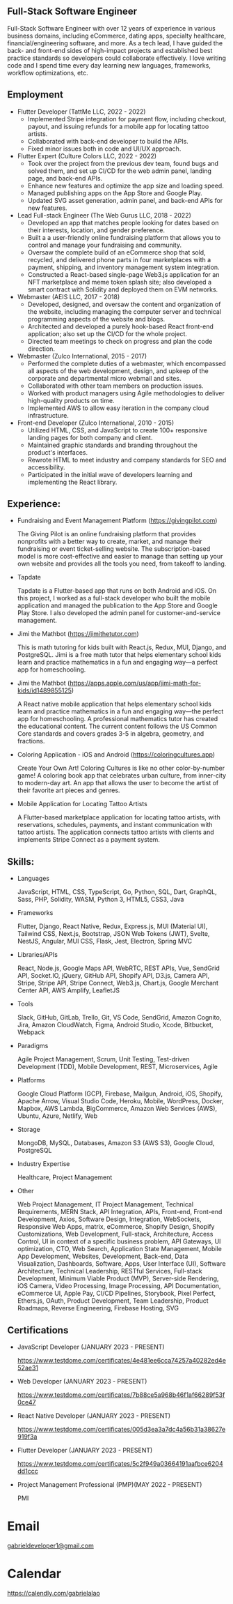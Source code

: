 
## Full-Stack Software Engineer


Full-Stack Software Engineer with over 12 years of experience in various business domains, including eCommerce, dating apps, specialty healthcare, financial/engineering software, and more. As a tech lead, I have guided the back- and front-end sides of high-impact projects and established best practice standards so developers could collaborate effectively. I love writing code and I spend time every day learning new languages, frameworks,  workflow optimizations, etc.


## Employment

- Flutter Developer (TattMe LLC, 2022 - 2022)
  - Implemented Stripe integration for payment flow, including checkout, payout, and issuing refunds for a mobile app for locating tattoo artists.
  - Collaborated with back-end developer to build the APIs.
  - Fixed minor issues both in code and UI/UX approach.
- Flutter Expert (Culture Colors LLC, 2022 - 2022)
  - Took over the project from the previous dev team, found bugs and solved them, and set up CI/CD for the web admin panel, landing page, and back-end APIs.
  - Enhance new features and optimize the app size and loading speed.
  - Managed publishing apps on the App Store and Google Play.
  - Updated SVG asset generation, admin panel, and back-end APIs for new features.
- Lead Full-stack Engineer (The Web Gurus LLC, 2018 - 2022)
  - Developed an app that matches people looking for dates based on their interests, location, and gender preference.
  - Built a a user-friendly online fundraising platform that allows you to control and manage your fundraising and community.
  - Oversaw the complete build of an eCommerce shop that sold, recycled, and delivered phone parts in four marketplaces with a payment, shipping, and inventory management system integration.
  - Constructed a React-based single-page Web3.js application for an NFT marketplace and meme token splash site; also developed a smart contract with Solidity and deployed them on EVM networks.
- Webmaster (AEIS LLC, 2017 - 2018)
  - Developed, designed, and oversaw the content and organization of the website, including managing the computer server and technical programming aspects of the website and blogs.
  - Architected and developed a purely hook-based React front-end application; also set up the CI/CD for the whole project.
  - Directed team meetings to check on progress and plan the code direction.
- Webmaster (Zulco International, 2015 - 2017)
  - Performed the complete duties of a webmaster, which encompassed all aspects of the web development, design, and upkeep of the corporate and departmental micro webmail and sites.
  - Collaborated with other team members on production issues.
  - Worked with product managers using Agile methodologies to deliver high-quality products on time.
  - Implemented AWS to allow easy iteration in the company cloud infrastructure.
- Front-end Developer (Zulco International, 2010 - 2015)
  - Utilized HTML, CSS, and JavaScript to create 100+ responsive landing pages for both company and client.
  - Maintained graphic standards and branding throughout the product's interfaces.
  - Rewrote HTML to meet industry and company standards for SEO and accessibility.
  - Participated in the initial wave of developers learning and implementing the React library.

## Experience:

- Fundraising and Event Management Platform (https://givingpilot.com)
  
  The Giving Pilot is an online fundraising platform that provides nonprofits with a better way to create, market, and manage their fundraising or event ticket-selling website. The subscription-based model is more cost-effective and easier to manage than setting up your own website and provides all the tools you need, from takeoff to landing.

- Tapdate

  Tapdate is a Flutter-based app that runs on both Android and iOS.
  On this project, I worked as a full-stack developer who built the mobile application and managed the publication to the App Store and Google Play Store. I also developed the admin panel for customer-and-service management.

- Jimi the Mathbot (https://jimithetutor.com)

  This is math tutoring for kids built with React.js, Redux, MUI, Django, and PostgreSQL. Jimi is a free math tutor that helps elementary school kids learn and practice mathematics in a fun and engaging way—a perfect app for homeschooling.

- Jimi the Mathbot (https://apps.apple.com/us/app/jimi-math-for-kids/id1489855125)

  A React native mobile application that helps elementary school kids learn and practice mathematics in a fun and engaging way—the perfect app for homeschooling. A professional mathematics tutor has created the educational content. The current content follows the US Common Core standards and covers grades 3-5 in algebra, geometry, and fractions.
  
- Coloring Application - iOS and Android (https://coloringcultures.app)

  Create Your Own Art! Coloring Cultures is like no other color-by-number game! A coloring book app that celebrates urban culture, from inner-city to modern-day art. An app that allows the user to become the artist of their favorite art pieces and genres.
  
- Mobile Application for Locating Tattoo Artists

  A Flutter-based marketplace application for locating tattoo artists, with reservations, schedules, payments, and instant communication with tattoo artists.
  The application connects tattoo artists with clients and implements Stripe Connect as a payment system.

## Skills:

- Languages

  JavaScript, HTML, CSS, TypeScript, Go, Python, SQL, Dart, GraphQL, Sass, PHP, Solidity, WASM, Python 3, HTML5, CSS3, Java

- Frameworks

  Flutter, Django, React Native, Redux, Express.js, MUI (Material UI), Tailwind CSS, Next.js, Bootstrap, JSON Web Tokens (JWT), Svelte, NestJS, Angular, MUI CSS, Flask, Jest, Electron, Spring MVC

- Libraries/APIs

  React, Node.js, Google Maps API, WebRTC, REST APIs, Vue, SendGrid API, Socket.IO, jQuery, GitHub API, Shopify API, D3.js, Camera API, Stripe, Stripe API, Stripe Connect, Web3.js, Chart.js, Google Merchant Center API, AWS Amplify, LeafletJS

- Tools

  Slack, GitHub, GitLab, Trello, Git, VS Code, SendGrid, Amazon Cognito, Jira, Amazon CloudWatch, Figma, Android Studio, Xcode, Bitbucket, Webpack

- Paradigms

  Agile Project Management, Scrum, Unit Testing, Test-driven Development (TDD), Mobile Development, REST, Microservices, Agile

- Platforms

  Google Cloud Platform (GCP), Firebase, Mailgun, Android, iOS, Shopify, Apache Arrow, Visual Studio Code, Heroku, Mobile, WordPress, Docker, Mapbox, AWS Lambda, BigCommerce, Amazon Web Services (AWS), Ubuntu, Azure, Netlify, Web

- Storage

  MongoDB, MySQL, Databases, Amazon S3 (AWS S3), Google Cloud, PostgreSQL

- Industry Expertise

  Healthcare, Project Management

- Other

  Web Project Management, IT Project Management, Technical Requirements, MERN Stack, API Integration, APIs, Front-end, Front-end Development, Axios, Software Design, Integration, WebSockets, Responsive Web Apps, matrix, eCommerce, Shopify Design, Shopify Customizations, Web Development, Full-stack, Architecture, Access Control, UI in context of a specific business problem, API Gateways, UI optimization, CTO, Web Search, Application State Management, Mobile App Development, Websites, Development, Back-end, Data Visualization, Dashboards, Software, Apps, User Interface (UI), Software Architecture, Technical Leadership, RESTful Services, Full-stack Development, Minimum Viable Product (MVP), Server-side Rendering, iOS Camera, Video Processing, Image Processing, API Documentation, eCommerce UI, Apple Pay, CI/CD Pipelines, Storybook, Pixel Perfect, Ethers.js, OAuth, Product Development, Team Leadership, Product Roadmaps, Reverse Engineering, Firebase Hosting, SVG

## Certifications
- JavaScript Developer (JANUARY 2023 - PRESENT)
  
  https://www.testdome.com/certificates/4e481ee6cca74257a40282ed4e52ae31
- Web Developer (JANUARY 2023 - PRESENT)
  
  https://www.testdome.com/certificates/7b88ce5a968b46f1af66289f53f0ce47
- React Native Developer (JANUARY 2023 - PRESENT)
  
  https://www.testdome.com/certificates/005d3ea3a7dc4a56b31a38627e919f3a
- Flutter Developer (JANUARY 2023 - PRESENT)
  
  https://www.testdome.com/certificates/5c2f949a03664191aafbce6204dd1ccc
- Project Management Professional (PMP)(MAY 2022 - PRESENT)
  
  PMI


# Email

gabrieldeveloper1@gmail.com

# Calendar

https://calendly.com/gabrielalao

